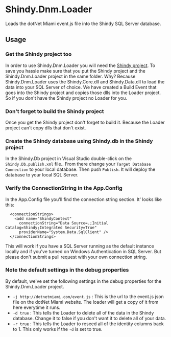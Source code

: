 # Shindy.Dnm.Loader
Loads the dotNet Miami event.js file into the Shindy SQL Server database.

## Usage

### Get the Shindy project too
In order to use Shindy.Dnm.Loader you will need the [Shindy project](https://github.com/dotnetmiami/Shindy). To save you hassle make sure that you put the Shindy project and the Shindy.Dnm.Loader project in the same folder. Why? Because Shindy.Dnm.Loader uses the Shindy.Core.dll and Shindy.Data.dll to load the data into your SQL Server of choice. We have created a Build Event that goes into the Shindy project and copies those dlls into the Loader project. So if you don't have the Shindy project no Loader for you.

### Don't forget to build the Shindy project
Once you get the Shindy project don't forget to build it. Because the Loader project can't copy dlls that don't exist.

### Create the Shindy database using Shindy.db in the Shindy project
In the Shindy.Db project in Visual Studio double-click on the `Shindy.Db.publish.xml` file.. From there change your `Target Database Connection` to your local database. Then push `Publish`. It will deploy the database to your local SQL Server.

### Verify the ConnectionString in the App.Config
In the App.Config file you'll find the connection string section. It' looks like this:
```
  <connectionStrings>
    <add name="ShindyContext"
      connectionString="Data Source=.;Initial Catalog=Shindy;Integrated Security=True"
      providerName="System.Data.SqlClient" />
  </connectionStrings>
```
This will work if you have a SQL Server running as the default instance locally and if you've turned on Windows Authentication in SQL Server. But please don't submit a pull request with your own connection string.

### Note the default settings in the debug properties
By default, we've set the following settings in the debug properties for the Shindy.Dnm.Loader project.
* `-j http://dotnetmiami.com/event.js` : This is the url to the event.js json file on the dotNet Miami website. The loader will get a copy of it from here everytime it runs.
* `-d true` : This tells the Loader to delete all of the data in the Shindy database. Change it to false if you don't want it to delete all of your data.
* `-r true` : This tells the Loader to reseed all of the identity columns back to 1. This only works if the `-d` is set to true.  
